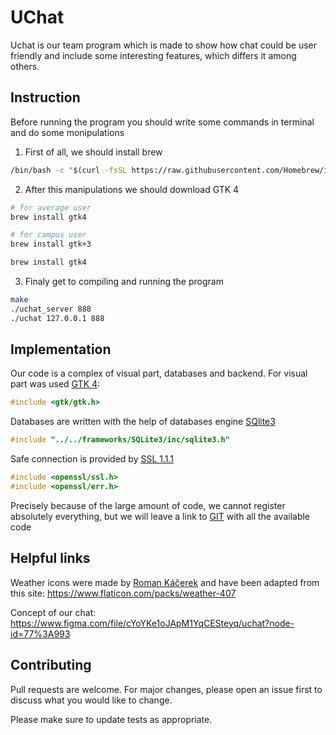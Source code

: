 # UChat

Uchat is our team program which is made to show how chat could be user friendly and include some interesting features, which differs it among others.

## Instruction
Before running the program you should write some commands in terminal and do some monipulations
1. First of all, we should install brew
```bash 
/bin/bash -c "$(curl -fsSL https://raw.githubusercontent.com/Homebrew/install/HEAD/install.sh)"
```
2. After this manipulations we should download GTK 4
```bash
# for average user
brew install gtk4

# for campus user
brew install gtk+3

brew install gtk4

```
3. Finaly get to compiling and running the program

```bash
make
./uchat_server 888
./uchat 127.0.0.1 888
```
## Implementation
Our code is a complex of visual part, databases and backend. 
For visual part was used [GTK 4](https://docs.gtk.org/gtk4/): 
```c
#include <gtk/gtk.h>
```
Databases are written with the help of databases engine [SQlite3](https://www.googleadservices.com/pagead/aclk?sa=L&ai=DChcSEwiI99OH3-_1AhVUstUKHS7CAWwYABACGgJ3cw&ae=2&ohost=www.google.com&cid=CAASEuRo1K12ogk7jcTVNS-YeW7hAQ&sig=AOD64_0qaH_-koiDzKlhx-xwNCZYfZWJ6g&ved=2ahUKEwj8-cyH3-_1AhXHPOwKHRLyDmAQqyQoAXoECAMQBg&dct=1&adurl=)
```c
#include "../../frameworks/SQLite3/inc/sqlite3.h"
```
Safe connection is provided by [SSL 1.1.1](https://www.cloudflare.com/en-gb/lp/ssl-b/?&_bt=523616199274&_bk=ssl&_bm=p&_bn=g&_bg=123092899416&_placement=&_target=&_loc=1012866&_dv=c&awsearchcpc=1&gclid=Cj0KCQiAxoiQBhCRARIsAPsvo-y0CkwDaPTE7iZnwiF-GfoCN5_xLmXZ6VeAN6DWBEc5n6oltX_dCoYaAuJiEALw_wcB&gclsrc=aw.ds)
```c
#include <openssl/ssl.h>
#include <openssl/err.h>
```

Precisely because of the large amount of code, we cannot register absolutely everything, but we will leave a link to [GIT](https://github.com/kevandee/uchat.git) with all the available code

## Helpful links
Weather icons were made by [Roman Káčerek](https://www.flaticon.com/authors/roman-kacerek) and have been adapted from this site: <https://www.flaticon.com/packs/weather-407>

Concept of our chat: <https://www.figma.com/file/cYoYKe1oJApM1YqCESteyq/uchat?node-id=77%3A993>

## Contributing
Pull requests are welcome. For major changes, please open an issue first to discuss what you would like to change.

Please make sure to update tests as appropriate.
